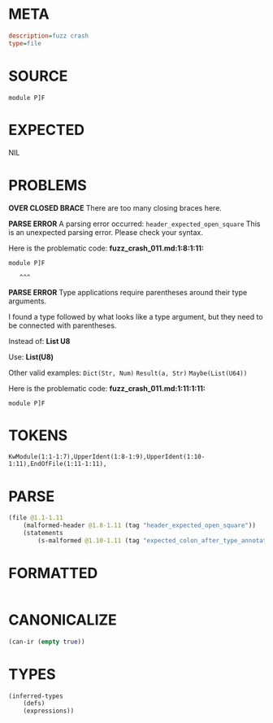 # META
~~~ini
description=fuzz crash
type=file
~~~
# SOURCE
~~~roc
module P]F
~~~
# EXPECTED
NIL
# PROBLEMS
**OVER CLOSED BRACE**
There are too many closing braces here.

**PARSE ERROR**
A parsing error occurred: `header_expected_open_square`
This is an unexpected parsing error. Please check your syntax.

Here is the problematic code:
**fuzz_crash_011.md:1:8:1:11:**
```roc
module P]F
```
       ^^^


**PARSE ERROR**
Type applications require parentheses around their type arguments.

I found a type followed by what looks like a type argument, but they need to be connected with parentheses.

Instead of:
    **List U8**

Use:
    **List(U8)**

Other valid examples:
    `Dict(Str, Num)`
    `Result(a, Str)`
    `Maybe(List(U64))`

Here is the problematic code:
**fuzz_crash_011.md:1:11:1:11:**
```roc
module P]F
```
          


# TOKENS
~~~zig
KwModule(1:1-1:7),UpperIdent(1:8-1:9),UpperIdent(1:10-1:11),EndOfFile(1:11-1:11),
~~~
# PARSE
~~~clojure
(file @1.1-1.11
	(malformed-header @1.8-1.11 (tag "header_expected_open_square"))
	(statements
		(s-malformed @1.10-1.11 (tag "expected_colon_after_type_annotation"))))
~~~
# FORMATTED
~~~roc

~~~
# CANONICALIZE
~~~clojure
(can-ir (empty true))
~~~
# TYPES
~~~clojure
(inferred-types
	(defs)
	(expressions))
~~~
